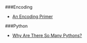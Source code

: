 ###Encoding
* [An Encoding Primer](http://www.danielmiessler.com/study/encoding/)


###Python
* [Why Are There So Many Pythons?](http://www.toptal.com/python/why-are-there-so-many-pythons)

